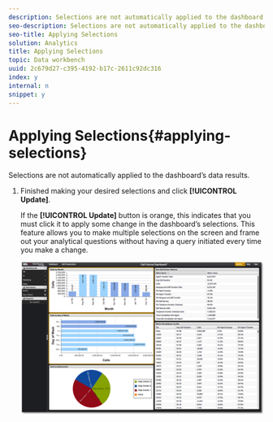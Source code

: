 ```yaml
---
description: Selections are not automatically applied to the dashboard’s data results.
seo-description: Selections are not automatically applied to the dashboard’s data results.
seo-title: Applying Selections
solution: Analytics
title: Applying Selections
topic: Data workbench
uuid: 2c679d27-c395-4192-b17c-2611c92dc316
index: y
internal: n
snippet: y
---
```


# Applying Selections{#applying-selections}

Selections are not automatically applied to the dashboard’s data results.

1. Finished making your desired selections and click **[!UICONTROL Update]**.

   If the **[!UICONTROL Update]** button is orange, this indicates that you must click it to apply some change in the dashboard’s selections. This feature allows you to make multiple selections on the screen and frame out your analytical questions without having a query initiated every time you make a change.

   ![](assets/selection_update.png)

